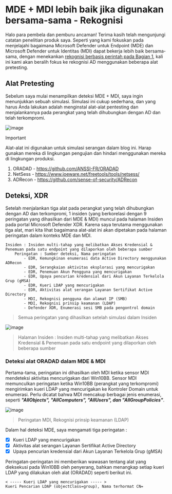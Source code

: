 # MDE + MDI lebih baik jika digunakan bersama-sama - Rekognisi
Halo para pembela dan pemburu ancaman! Terima kasih telah mengunjungi catatan penelitian produk saya. Seperti yang kami fokuskan pada menjelajahi bagaimana Microsoft Defender untuk Endpoint (MDE) dan Microsoft Defender untuk Identitas (MDI) dapat bekerja lebih baik bersama-sama, dengan menekankan [rekognisi berbasis perintah pada Bagian 1](https://github.com/LearningKijo/SecurityResearcher-Note/blob/main/ProductResearch-Note-Folder/Day01-MDE-MDI-BetterTogether-Part1.md), kali ini kami akan beralih fokus ke rekognisi AD menggunakan beberapa alat pretesting.

## Alat Pretesting
Sebelum saya mulai menampilkan deteksi MDE + MDI, saya ingin menunjukkan sebuah simulasi. Simulasi ini cukup sederhana, dan yang harus Anda lakukan adalah menginstal alat-alat pentesting dan menjalankannya pada perangkat yang telah dihubungkan dengan AD dan telah terkompromi.

![image](https://github.com/LearningKijo/SecurityResearcher-Note/assets/120234772/b859cdc9-fddd-4b8d-8948-105005dc070b)

> [!Important]
> Alat-alat ini digunakan untuk simulasi serangan dalam blog ini. Harap gunakan mereka di lingkungan pengujian dan hindari menggunakan mereka di lingkungan produksi.
> 1. ORADAD - https://github.com/ANSSI-FR/ORADAD 
> 2. NetSess - https://www.joeware.net/freetools/tools/netsess/ 
> 3. ADRecon - https://github.com/sense-of-security/ADRecon

## Deteksi, XDR
Setelah menjalankan tiga alat pada perangkat yang telah dihubungkan dengan AD dan terkompromi, 1 insiden (yang berkorelasi dengan 9 peringatan yang dihasilkan dari MDE & MDI) muncul pada halaman Insiden pada portal Microsoft Defender XDR.
Karena saya terutama menggunakan tiga alat, mari kita lihat bagaimana alat-alat ini akan dipetakan pada halaman peringatan dalam konteks MDE dan MDI.

```
Insiden : Insiden multi-tahap yang melibatkan Akses Kredensial & Penemuan pada satu endpoint yang dilaporkan oleh beberapa sumber
    Peringatan : Sumber deteksi, Nama peringatan
        - EDR, Kemungkinan enumerasi data Active Directory menggunakan ADRecon
        - EDR, Serangkaian aktivitas eksplorasi yang mencurigakan
        - EDR, Penemuan Akun Pengguna yang mencurigakan
        - EDR, Upaya pencurian kredensial dari Akun Layanan Terkelola Grup (gMSA)
        - EDR, Kueri LDAP yang mencurigakan
        - EDR, Aktivitas alat serangan Layanan Sertifikat Active Directory
        - MDI, Rekognisi pengguna dan alamat IP (SMB)
        - MDI, Rekognisi prinsip keamanan (LDAP)
        - Defender XDR, Enumerasi sesi SMB pada pengontrol domain
```
> Semua peringatan yang dihasilkan setelah simulasi dalam Insiden    

![image](https://github.com/LearningKijo/SecurityResearcher-Note/assets/120234772/97dcd6a3-c6cb-447e-be0d-9933234f99c0)
> Halaman Insiden : Insiden multi-tahap yang melibatkan Akses Kredensial & Penemuan pada satu endpoint yang dilaporkan oleh beberapa sumber

### Deteksi alat ORADAD dalam MDE & MDI
Pertama-tama, peringatan ini dihasilkan oleh MDI ketika sensor MDI mendeteksi aktivitas mencurigakan dari Win10BB. Sensor MDI memunculkan peringatan ketika Win10BB (perangkat yang terkompromi) mengirimkan kueri LDAP yang mencurigakan ke Kontroler Domain untuk enumerasi. Perlu dicatat bahwa MDI mencakup berbagai jenis enumerasi, seperti ***"AllObjects", "AllComputers", "AllUsers", dan "AllGroupPolicies"***.

![image](https://github.com/LearningKijo/SecurityResearcher-Note/assets/120234772/0ff61b3a-9e7a-4de7-9f72-325a6896721c)
> Peringatan MDI, Rekognisi prinsip keamanan (LDAP)

Dalam hal deteksi MDE, saya mengamati tiga peringatan :
- [x] Kueri LDAP yang mencurigakan
- [x] Aktivitas alat serangan Layanan Sertifikat Active Directory
- [x] Upaya pencurian kredensial dari Akun Layanan Terkelola Grup (gMSA)

Peringatan-peringatan ini memberikan wawasan tentang alat yang dieksekusi pada Win10BB oleh penyerang, bahkan menangkap setiap kueri LDAP yang dilakukan oleh alat (ORADAD) seperti berikut ini.

```query
< ----- Kueri LDAP yang mencurigakan ----- >
Kueri Pencarian LDAP (objectClass=group), Nama terhormat CN=
